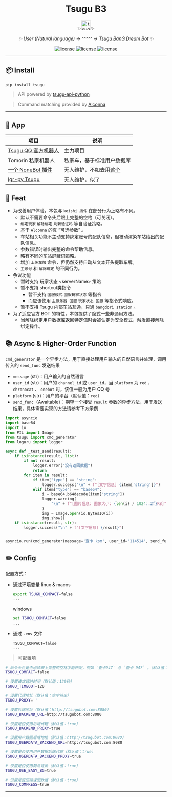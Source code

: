 


<div align="center">


<h1 align="center"> Tsugu B3 </h1>


<div align="center">

</div>

✨<img src="./logo.jpg" width="30" width="30" height="30" alt="tsugu"/>✨



_✨ User (Natural language) -> ^^^^^  -> [Tsugu BanG Dream Bot](https://github.com/Yamamoto-2/tsugu-bangdream-bot?tab=readme-ov-file)  ✨_
</div>

<p align="center">
<a href="https://github.com/Yamamoto-2/tsugu-bangdream-bot">
    <img src="https://img.shields.io/badge/tsugubangdream bot - api-yellow" alt="license">
  </a>

<a href="https://github.com/kumoSleeping/tsugu-python-frontend?tab=MIT-1-ov-file">
    <img src="https://img.shields.io/github/license/kumoSleeping/tsugu-python-frontend" alt="license">
  </a>
<a href="https://pypi.org/project/tsugu/">
    <img src="https://img.shields.io/pypi/v/tsugu.svg" alt="license">
  </a>
</p>

---

## 📦 Install

```shell
pip install tsugu
```

> API powered by  <a href="https://github.com/WindowsSov8forUs/tsugu-api-python?tab=readme-ov-file">tsugu-api-python</a>

> Command matching provided by <a href="https://github.com/ArcletProject/Alconna">Alconna</a>

***

## 🚗 App
| 项目 | 说明 |
| --- | --- |
| [Tsugu QQ 官方机器人](https://bot.q.qq.com/s/b2vuxpu4g?id=102076262) | 主力项目 |
| Tomorin 私家机器人 | 私家车，基于标准用户数据库 |
| [一个 NoneBot 插件](https://github.com/zhaomaoniu/tsugu-bangdream-bot-py) | 无人维护，不如去用[这个](https://github.com/WindowsSov8forUs/nonebot-plugin-tsugu-bangdream-bot) |
|[lgr-py Tsugu](https://github.com/kumoSleeping/lgr-tsugu-py) | 无人维护，似了 |


## 📜 Feat

- 为改善用户体验，本包与 `koishi 插件` 在部分行为上略有不同。
  - 默认不需要命令头后跟上完整的空格（可关闭）。
  - `绑定玩家` `解除绑定` `刷新验证吗` 等自验证策略。
  - 基于 `Alconna` 的真 “可选参数” 。
  - 车站相关功能不主动支持绑定账号的配队信息，但被动渲染车站给出的配队信息。
  - 参数错误时输出完整的命令帮助信息。
  - 略有不同的车站屏蔽词策略。
  - 增加 `上传车牌` 命令，但仍然支持自动从文本开头提取车牌。
  - `主账号` 和 `解除绑定` 的不同行为。
- 争议功能
  - 暂时支持 玩家状态 \<serverName\> 策略
  - 暂不支持 shortcut类指令
    - 暂不支持 `国服模式` `国服玩家状态` 等指令
    - 而应该使用 `主服务器 国服` `玩家状态 国服` 等指令式响应。
  - 暂不支持 Tsugu 内部车站互通，只通 `bangdori station` 。
- 为了适应官方 BOT 的特性，本包提供了隐式一些非通用方法。
  - 当解除绑定用户数据库返回特定值时会被认定为安全模式，触发直接解除绑定操作。



## 📚 Async & Higher-Order Function
`cmd_generator` 是一个异步方法，用于直接处理用户输入的自然语言并处理，调用传入的 `send_func` 发送结果
- `message` (str)：用户输入的自然语言
- `user_id` (str)：用户的 `channel_id` 或 `user_id`，当 `platform` 为 `red` 、 `chronocat` 、 `onebot` 时，该值一般为用户 QQ 号
- `platform` (str)：用户的平台（默认值：`red`）
- `send_func`（Awaitable）：期望一个接受 `result` 参数的异步方法，用于发送结果，具体需要实现的方法请参考下方示例


```python
import asyncio
import base64
import io
from PIL import Image
from tsugu import cmd_generator
from loguru import logger

async def _test_send(result):
    if isinstance(result, list):
        if not result:
            logger.error("没有返回数据")
            return
        for item in result:
            if item["type"] == "string":
                logger.success("\n" + f"[文字信息] {item['string']}")
            elif item["type"] == "base64":
                i = base64.b64decode(item["string"])
                logger.warning(
                    "\n" + f"[图片信息: 图像大小: {len(i) / 1024:.2f}KB]"
                )
                img = Image.open(io.BytesIO(i))
                img.show()
    if isinstance(result, str):
        logger.success("\n" + f"[文字信息] {result}")


asyncio.run(cmd_generator(message='查卡 ksm', user_id='114514', send_func=_test_send))

```

## ✏️ Config

配置方式：
- 通过环境变量
  linux & macos
  ```zsh
  export TSUGU_COMPACT=false
  ...
  ```
  windows
  ```bat
  set TSUGU_COMPACT=false
  ...
  ```

- 通过 `.env` 文件
  ```shell
  TSUGU_COMPACT=false
  ...
  ```

> 可配置项

```zsh
# 命令头后是否必须跟上完整的空格才能匹配，例如 `查卡947` 与 `查卡 947` 。（默认值：false）
TSUGU_COMPACT=false 

# 设置请求超时时间（默认值：120秒）
TSUGU_TIMEOUT=120

# 设置代理地址（默认值：空字符串）
TSUGU_PROXY=''

# 设置后端地址（默认值：http://tsugubot.com:8080）
TSUGU_BACKEND_URL=http://tsugubot.com:8080

# 设置是否使用后端代理（默认值：true）
TSUGU_BACKEND_PROXY=true

# 设置用户数据后端地址（默认值：http://tsugubot.com:8080）
TSUGU_USERDATA_BACKEND_URL=http://tsugubot.com:8080

# 设置是否使用用户数据后端代理（默认值：true）
TSUGU_USERDATA_BACKEND_PROXY=true

# 设置是否使用简易背景（默认值：true）
TSUGU_USE_EASY_BG=true

# 设置是否压缩返回数据（默认值：true）
TSUGU_COMPRESS=true
```


---